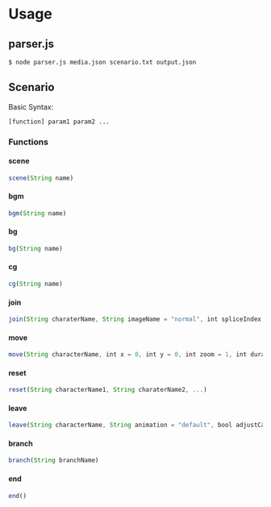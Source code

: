 # Usage
## parser.js
```bash
$ node parser.js media.json scenario.txt output.json
```


## Scenario
Basic Syntax:
```
[function] param1 param2 ...
```
### Functions
#### scene
```javascript
scene(String name)
```

#### bgm
```javascript
bgm(String name)
```

#### bg
```javascript
bg(String name)
```

#### cg
```javascript
cg(String name)
```

#### join
```javascript
join(String charaterName, String imageName = "normal", int spliceIndex = NaN)
```

#### move
```javascript
move(String characterName, int x = 0, int y = 0, int zoom = 1, int duration = 100)
```

#### reset
```javascript
reset(String characterName1, String charaterName2, ...)
```

#### leave
```javascript
leave(String characterName, String animation = "default", bool adjustCapacity = true)
```

#### branch
```javascript
branch(String branchName)
```

#### end
```javascript
end()
```
